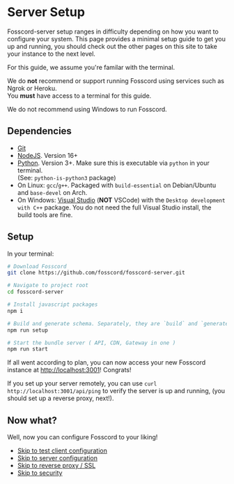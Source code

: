 # Server Setup

Fosscord-server setup ranges in difficulty depending on how you want to configure your system.
This page provides a minimal setup guide to get you up and running,
you should check out the other pages on this site to take your instance to the next level.

For this guide, we assume you're familar with the terminal.

We do **not** recommend or support running Fosscord using services such as Ngrok or Heroku.  
You **must** have access to a terminal for this guide.

We do not recommend using Windows to run Fosscord.

## Dependencies

-   [Git](https://git-scm.com/)
-   [NodeJS](https://nodejs.org). Version 16+
-   [Python](https://www.python.org/). Version 3+. Make sure this is executable via `python` in your terminal.  
    (See: `python-is-python3` package)
-   On Linux: `gcc`/`g++`. Packaged with `build-essential` on Debian/Ubuntu and `base-devel` on Arch.
-   On Windows: [Visual Studio](https://visualstudio.microsoft.com/) (**NOT** VSCode) with the `Desktop development with C++` package.
    You do not need the full Visual Studio install, the build tools are fine.

## Setup

In your terminal:

```bash
# Download Fosscord
git clone https://github.com/fosscord/fosscord-server.git

# Navigate to project root
cd fosscord-server

# Install javascript packages
npm i

# Build and generate schema. Separately, they are `build` and `generate:schema`.
npm run setup

# Start the bundle server ( API, CDN, Gateway in one )
npm run start
```

If all went according to plan, you can now access your new Fosscord instance at [http://localhost:3001](http://localhost:3001)! Congrats!

If you set up your server remotely, you can use `curl http://localhost:3001/api/ping` to verify the server is up and running,
(you should set up a reverse proxy, next!).

## Now what?

Well, now you can configure Fosscord to your liking!

-   [Skip to test client configuration](Test%20Client/index.md)
-   [Skip to server configuration](configuration)
-   [Skip to reverse proxy / SSL](reverseProxy.md)
-   [Skip to security](security)
